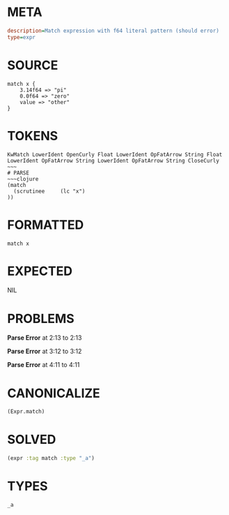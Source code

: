 # META
~~~ini
description=Match expression with f64 literal pattern (should error)
type=expr
~~~
# SOURCE
~~~roc
match x {
    3.14f64 => "pi"
    0.0f64 => "zero"
    value => "other"
}
~~~
# TOKENS
~~~text
KwMatch LowerIdent OpenCurly Float LowerIdent OpFatArrow String Float LowerIdent OpFatArrow String LowerIdent OpFatArrow String CloseCurly ~~~
# PARSE
~~~clojure
(match
  (scrutinee     (lc "x")
))
~~~
# FORMATTED
~~~roc
match x
~~~
# EXPECTED
NIL
# PROBLEMS
**Parse Error**
at 2:13 to 2:13

**Parse Error**
at 3:12 to 3:12

**Parse Error**
at 4:11 to 4:11

# CANONICALIZE
~~~clojure
(Expr.match)
~~~
# SOLVED
~~~clojure
(expr :tag match :type "_a")
~~~
# TYPES
~~~roc
_a
~~~
